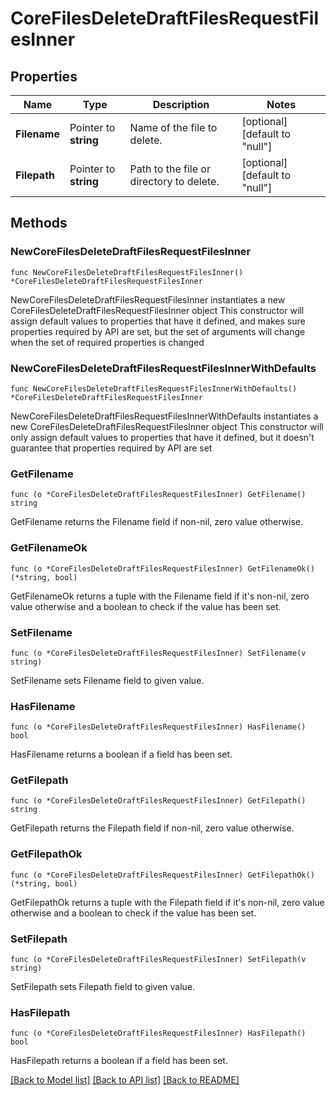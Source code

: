 # CoreFilesDeleteDraftFilesRequestFilesInner

## Properties

Name | Type | Description | Notes
------------ | ------------- | ------------- | -------------
**Filename** | Pointer to **string** | Name of the file to delete. | [optional] [default to "null"]
**Filepath** | Pointer to **string** | Path to the file or directory to delete. | [optional] [default to "null"]

## Methods

### NewCoreFilesDeleteDraftFilesRequestFilesInner

`func NewCoreFilesDeleteDraftFilesRequestFilesInner() *CoreFilesDeleteDraftFilesRequestFilesInner`

NewCoreFilesDeleteDraftFilesRequestFilesInner instantiates a new CoreFilesDeleteDraftFilesRequestFilesInner object
This constructor will assign default values to properties that have it defined,
and makes sure properties required by API are set, but the set of arguments
will change when the set of required properties is changed

### NewCoreFilesDeleteDraftFilesRequestFilesInnerWithDefaults

`func NewCoreFilesDeleteDraftFilesRequestFilesInnerWithDefaults() *CoreFilesDeleteDraftFilesRequestFilesInner`

NewCoreFilesDeleteDraftFilesRequestFilesInnerWithDefaults instantiates a new CoreFilesDeleteDraftFilesRequestFilesInner object
This constructor will only assign default values to properties that have it defined,
but it doesn't guarantee that properties required by API are set

### GetFilename

`func (o *CoreFilesDeleteDraftFilesRequestFilesInner) GetFilename() string`

GetFilename returns the Filename field if non-nil, zero value otherwise.

### GetFilenameOk

`func (o *CoreFilesDeleteDraftFilesRequestFilesInner) GetFilenameOk() (*string, bool)`

GetFilenameOk returns a tuple with the Filename field if it's non-nil, zero value otherwise
and a boolean to check if the value has been set.

### SetFilename

`func (o *CoreFilesDeleteDraftFilesRequestFilesInner) SetFilename(v string)`

SetFilename sets Filename field to given value.

### HasFilename

`func (o *CoreFilesDeleteDraftFilesRequestFilesInner) HasFilename() bool`

HasFilename returns a boolean if a field has been set.

### GetFilepath

`func (o *CoreFilesDeleteDraftFilesRequestFilesInner) GetFilepath() string`

GetFilepath returns the Filepath field if non-nil, zero value otherwise.

### GetFilepathOk

`func (o *CoreFilesDeleteDraftFilesRequestFilesInner) GetFilepathOk() (*string, bool)`

GetFilepathOk returns a tuple with the Filepath field if it's non-nil, zero value otherwise
and a boolean to check if the value has been set.

### SetFilepath

`func (o *CoreFilesDeleteDraftFilesRequestFilesInner) SetFilepath(v string)`

SetFilepath sets Filepath field to given value.

### HasFilepath

`func (o *CoreFilesDeleteDraftFilesRequestFilesInner) HasFilepath() bool`

HasFilepath returns a boolean if a field has been set.


[[Back to Model list]](../README.md#documentation-for-models) [[Back to API list]](../README.md#documentation-for-api-endpoints) [[Back to README]](../README.md)


